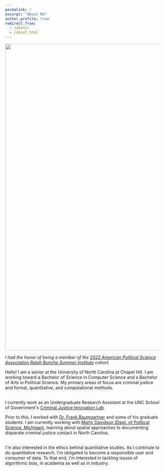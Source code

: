 ```yaml
---
permalink: /
excerpt: "About Me"
author_profile: true
redirect_from: 
  - /about/
  - /about.html
---
```


<center><img src="../images/RBSI_2022.jpg" width="1000"/></center>

*I had the honor of being a member of the [2022 American Political Science Association Ralph Bunche
 Summer Institute](https://www.apsanet.org/DIVERSITY/Ralph-Bunche-Summer-Institute/About-the-RBSI-Program) cohort.*

Hello! I am a senior at the University of North Carolina at Chapel Hill. I am working toward a Bachelor of Science in Computer Science and a Bachelor of Arts in Political Science. My primary areas of focus are criminal justice and formal, quantitative, and computational methods. <br> <br>

I currently work as an Undergraduate Research Assistant at the UNC School of Government's [Criminal Justice Innovation Lab](https://cjil.sog.unc.edu/).

Prior to this, I worked with [Dr. Frank Baumgartner](https://fbaum.unc.edu/) and some of his graduate students. I am currently working with [Marty Davidson (Dept. of Political Science, Michigan)](https://www.martydavidson.com/), learning about spatial approaches to documenting disparate criminal justice contact in North Carolina. <br> <br>

I'm also interested in the ethics behind quantitative studies. As I continute to do quantitative research, I'm obligated to become a responsible user and consumer of data. To that end, I'm interested in tackling issues of algorithmic bias, in academia as well as in industry.
